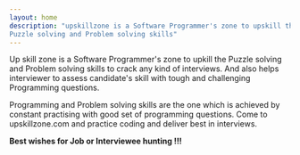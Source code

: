 ```yaml
---
layout: home
description: "upskillzone is a Software Programmer's zone to upskill the
Puzzle solving and Problem solving skills"
---
```


Up skill zone is a Software Programmer's zone to upkill the Puzzle solving
and Problem solving skills to crack any kind of interviews. And also helps
interviewer to assess candidate's skill with tough and challenging Programming 
questions.

Programming and Problem solving skills are the one which is achieved by
constant practising with good set of programming questions. Come to
upskillzone.com and practice coding and deliver best in interviews.

**Best wishes for Job or Interviewee hunting !!!**

